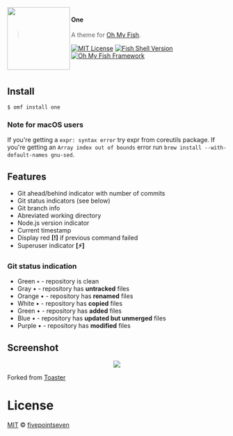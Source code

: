 <img src="https://cdn.rawgit.com/oh-my-fish/oh-my-fish/e4f1c2e0219a17e2c748b824004c8d0b38055c16/docs/logo.svg" align="left" width="144px" height="144px"/>

#### One
> A theme for [Oh My Fish](https://github.com/oh-my-fish/oh-my-fish).

[![MIT License](https://img.shields.io/badge/license-MIT-007EC7.svg?style=flat-square)](/LICENSE)
[![Fish Shell Version](https://img.shields.io/badge/fish-v2.2.0-007EC7.svg?style=flat-square)](https://fishshell.com)
[![Oh My Fish Framework](https://img.shields.io/badge/Oh%20My%20Fish-Framework-007EC7.svg?style=flat-square)](https://www.github.com/oh-my-fish/oh-my-fish)

<br/>


## Install

```fish
$ omf install one
```

### Note for macOS users
If you're getting a `expr: syntax error` try expr from coreutils package.
If you're getting an `Array index out of bounds` error run `brew install --with-default-names gnu-sed`.

## Features

* Git ahead/behind indicator with number of commits
* Git status indicators (see below)
* Git branch info
* Abreviated working directory
* Node.js version indicator
* Current timestamp
* Display red **[!]** if previous command failed
* Superuser indicator **[⚡️]**

### Git status indication

* Green **◦** - repository is clean
* Gray • - repository has **untracked** files
* Orange • - repository has **renamed** files
* White • - repository has **copied** files
* Green • - repository has **added** files
* Blue • - repository has **updated but unmerged** files
* Purple • - repository has **modified** files


## Screenshot

<p align="center">
<img src="https://dl.dropboxusercontent.com/u/56422022/img/omf-theme-one.png">
</p>


Forked from [Toaster](https://github.com/oh-my-fish/theme-toaster)

# License

[MIT][mit] © [fivepointseven](http://github.com/fivepointseven)


[mit]:            https://opensource.org/licenses/MIT
[author]:         https://github.com/{{USER}}

[license-badge]:  https://img.shields.io/badge/license-MIT-007EC7.svg?style=flat-square

